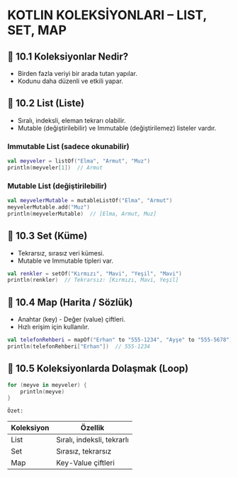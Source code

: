 # KOTLIN KOLEKSİYONLARI – LIST, SET, MAP

## 📌 10.1 Koleksiyonlar Nedir?
- Birden fazla veriyi bir arada tutan yapılar.
- Kodunu daha düzenli ve etkili yapar.

## 📌 10.2 List (Liste)
- Sıralı, indeksli, eleman tekrarı olabilir.
- Mutable (değiştirilebilir) ve Immutable (değiştirilemez) listeler vardır.

### Immutable List (sadece okunabilir)

````kotlin
val meyveler = listOf("Elma", "Armut", "Muz")
println(meyveler[1])  // Armut
````

### Mutable List (değiştirilebilir)

````kotlin
val meyvelerMutable = mutableListOf("Elma", "Armut")
meyvelerMutable.add("Muz")
println(meyvelerMutable)  // [Elma, Armut, Muz]
````

## 📌 10.3 Set (Küme)

- Tekrarsız, sırasız veri kümesi.
- Mutable ve Immutable tipleri var.

````kotlin
val renkler = setOf("Kırmızı", "Mavi", "Yeşil", "Mavi")
println(renkler)  // Tekrarsız: [Kırmızı, Mavi, Yeşil]
````

## 📌 10.4 Map (Harita / Sözlük)
- Anahtar (key) - Değer (value) çiftleri.
- Hızlı erişim için kullanılır.

````kotlin
val telefonRehberi = mapOf("Erhan" to "555-1234", "Ayşe" to "555-5678")
println(telefonRehberi["Erhan"])  // 555-1234
````

## 📌 10.5 Koleksiyonlarda Dolaşmak (Loop)

````kotlin
for (meyve in meyveler) {
    println(meyve)
}
````

`Özet:`

| Koleksiyon | Özellik                    |
| ---------- | -------------------------- |
| List       | Sıralı, indeksli, tekrarlı |
| Set        | Sırasız, tekrarsız         |
| Map        | Key-Value çiftleri         |
